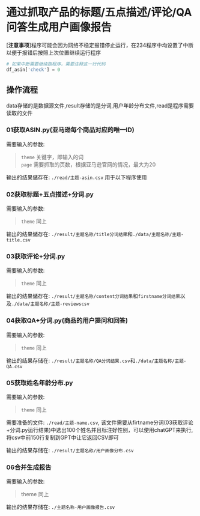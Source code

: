 # 通过抓取产品的标题/五点描述/评论/QA问答生成用户画像报告

[**注意事项**]程序可能会因为网络不稳定报错停止运行，在234程序中均设置了中断以便于报错后按照上次位置继续运行程序

```python
# 如果中断需要继续跑程序，需要注释这一行代码
df_asin['check'] = 0
```

## 操作流程

data存储的是数据源文件,result存储的是分词,用户年龄分布文件,read是程序需要读取的文件

### 01获取ASIN.py(亚马逊每个商品对应的唯一ID)

需要输入的参数:  
>`theme` 关键字，即输入的词  
>`page`  需要抓取的页数，根据亚马逊官网的情况，最大为20

输出的结果储存在: `./read/主题-asin.csv` 用于以下程序使用

### 02获取标题+五点描述+分词.py

需要输入的参数:  
>`theme` 同上

输出的结果储存在: `./result/主题名称/title分词结果`和`./data/主题名称/主题-title.csv`

### 03获取评论+分词.py

需要输入的参数:  
>`theme` 同上

输出的结果储存在: `./result/主题名称/content分词结果`和`firstname分词结果`以及`./data/主题名称/主题-reviewscsv`

### 04获取QA+分词.py(商品的用户提问和回答)

需要输入的参数:  
>`theme` 同上

输出的结果存储在: `./result/主题名称/QA分词结果.csv`和`./data/主题名称/主题-QA.csv`

### 05获取姓名年龄分布.py

需要输入的参数:  
>`theme` 同上

需要准备的文件: `./read/主题-name.csv`, 该文件需要从firtname分词(03获取评论+分词.py运行结果)中选出100个姓名并且标注好性别，可以使用chatGPT来执行,将csv中前150行复制到GPT中让它返回CSV即可

输出的结果存储在: `./result/主题名称/用户画像分布.csv`

### 06合并生成报告

需要输入的参数:  
>theme 同上

输出的结果存储在: `./主题名称-用户画像报告.csv`  
